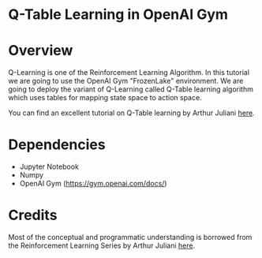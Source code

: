 # Q-Table Learning in OpenAI Gym 

Overview
========
Q-Learning is one of the Reinforcement Learning Algorithm. In this tutorial we are going to use the OpenAI Gym "FrozenLake" environment. We are going to deploy the variant of Q-Learning called Q-Table learning algorithm which uses tables for mapping state space to action space.

You can find an excellent tutorial on Q-Table learning by Arthur Juliani [here](https://medium.com/emergent-future/simple-reinforcement-learning-with-tensorflow-part-0-q-learning-with-tables-and-neural-networks-d195264329d0).

Dependencies 
============
* Jupyter Notebook
* Numpy
* OpenAI Gym (https://gym.openai.com/docs/)

Credits
============
Most of the conceptual and programmatic understanding is borrowed from the Reinforcement Learning Series by Arthur Juliani [here](https://medium.com/emergent-future/simple-reinforcement-learning-with-tensorflow-part-0-q-learning-with-tables-and-neural-networks-d195264329d0).
